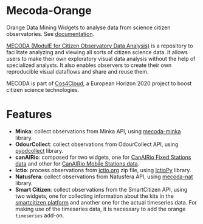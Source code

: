 # Mecoda-Orange
Orange Data Mining Widgets to analyse data from science citizen observatories.
See [documentation](https://github.com/eosc-cos4cloud/mecoda-orange).

[MECODA (ModulE for Citizen Observatory Data Analysis)](https://cos4cloud-eosc.eu/services/mecoda-data-analysis-package/) is a repository to facilitate analyzing and viewing all sorts of citizen science data. It allows users to make their own exploratory visual data analysis without the help of specialized analysts. It also enables observers to create their own reproducible visual dataflows and share and reuse them. 	

MECODA is part of [Cos4Cloud](https://cos4cloud-eosc.eu/), a European Horizon 2020 project to boost citizen science technologies.

# Features

* **Minka**: collect observations from Minka API, using [mecoda-minka](https://github.com/eosc-cos4cloud/mecoda-minka) library.
* **OdourCollect**: collect observations from OdourCollect API, using [pyodcollect](https://pypi.org/project/pyodcollect/) library.
* **canAIRio**: composed for two widgets, one for [CanAIRio Fixed Stations data](https://canair.io/docs/fixed_stations_api_en.html) and other for [CanAIRio Mobile Stations data](https://canair.io/docs/mobile_api_en.html).
* **Ictio**: process observations from [ictio.org](https://ictio.org) zip file, using [IctioPy](https://github.com/ScienceForChange/IctioPy) library.
* **Natusfera**: collect observations from Natusfera API, using [mecoda-nat](https://github.com/eosc-cos4cloud/mecoda-nat) library.
* **Smart Citizen**: collect observations from the SmartCitizen API, using two widgets, one for collecting information about the kits in the [smartcitizen platform](https://smartcitizen.me/kits) and another one for the actual timeseries data. For making use of the timeseries data, it is necessary to add the orange `timeseries` add-on.
